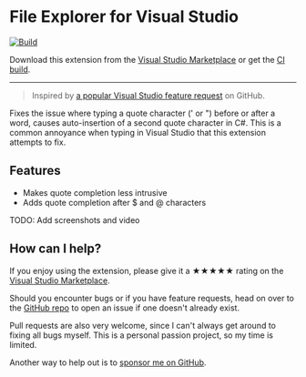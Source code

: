 ﻿[marketplace]: https://marketplace.visualstudio.com/items?itemName=MadsKristensen.QuoteCompletionFix
[vsixgallery]: http://vsixgallery.com/extension/QuoteCompletionFix.7f3cb70e-73d1-4f29-84dd-5c436e3ccffb/
[repo]:https://github.com/madskristensen/QuoteCompletionFix

# File Explorer for Visual Studio

[![Build](https://github.com/madskristensen/QuoteCompletionFix/actions/workflows/build.yaml/badge.svg)](https://github.com/madskristensen/QuoteCompletionFix/actions/workflows/build.yaml)

Download this extension from the [Visual Studio Marketplace][marketplace]
or get the [CI build][vsixgallery].

----------------------------------------

> Inspired by [a popular Visual Studio feature request](https://github.com/dotnet/roslyn/issues/71898) on GitHub.

Fixes the issue where typing a quote character (' or ") before or after a word, causes auto-insertion of a second quote character in C#. This is a common annoyance when typing in Visual Studio that this extension attempts to fix.

## Features

* Makes quote completion less intrusive
* Adds quote completion after $ and @ characters

TODO: Add screenshots and video

## How can I help?
If you enjoy using the extension, please give it a ★★★★★ rating on the [Visual Studio Marketplace][marketplace].

Should you encounter bugs or if you have feature requests, head on over to the [GitHub repo][repo] to open an issue if one doesn't already exist.

Pull requests are also very welcome, since I can't always get around to fixing all bugs myself. This is a personal passion project, so my time is limited.

Another way to help out is to [sponsor me on GitHub](https://github.com/sponsors/madskristensen).